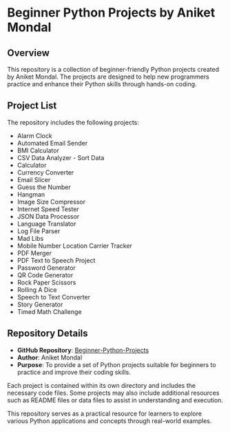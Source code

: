 # Beginner Python Projects by Aniket Mondal

## Overview

This repository is a collection of beginner-friendly Python projects created by Aniket Mondal. The projects are designed to help new programmers practice and enhance their Python skills through hands-on coding.

## Project List

The repository includes the following projects:

- Alarm Clock  
- Automated Email Sender  
- BMI Calculator  
- CSV Data Analyzer - Sort Data  
- Calculator  
- Currency Converter  
- Email Slicer  
- Guess the Number  
- Hangman  
- Image Size Compressor  
- Internet Speed Tester  
- JSON Data Processor  
- Language Translator  
- Log File Parser  
- Mad Libs  
- Mobile Number Location Carrier Tracker  
- PDF Merger  
- PDF Text to Speech Project  
- Password Generator  
- QR Code Generator  
- Rock Paper Scissors  
- Rolling A Dice  
- Speech to Text Converter  
- Story Generator  
- Timed Math Challenge  

## Repository Details

- **GitHub Repository**: [Beginner-Python-Projects](https://github.com/aniketmondal1210/Beginner-Python-Projects)  
- **Author**: Aniket Mondal  
- **Purpose**: To provide a set of Python projects suitable for beginners to practice and improve their coding skills.

Each project is contained within its own directory and includes the necessary code files. Some projects may also include additional resources such as README files or data files to assist in understanding and execution.

This repository serves as a practical resource for learners to explore various Python applications and concepts through real-world examples.

